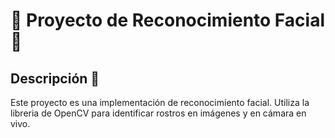 # 🤖 Proyecto de Reconocimiento Facial 🤖

## Descripción 📝

Este proyecto es una implementación de reconocimiento facial. Utiliza la libreria de OpenCV para identificar rostros en imágenes y en cámara en vivo.

